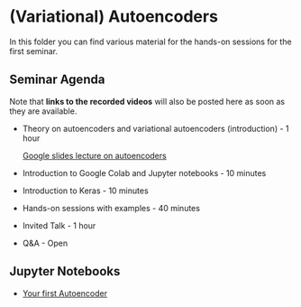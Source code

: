 # (Variational) Autoencoders

In this folder you can find various material for the hands-on sessions for the first seminar.

## Seminar Agenda

Note that **links to the recorded videos** will also be posted here as soon as they are available.

- Theory on autoencoders and variational autoencoders (introduction) - 1 hour

  [Google slides lecture on autoencoders](https://docs.google.com/presentation/d/1hG_zS7kY0uyZ_mYN3mLfQSLdVOqij8oUhaG9p8DcHSc/edit?usp=sharing)
- Introduction to Google Colab and Jupyter notebooks - 10 minutes
- Introduction to Keras - 10 minutes
- Hands-on sessions with examples - 40 minutes
- Invited Talk - 1 hour
- Q&A - Open

## Jupyter Notebooks

- [Your first Autoencoder](http://colab.research.google.com/github/toelt-llc/astroml-hackdays/blob/master/1%20-%20Autoencoders/code/Your%20first%20autoencoder%20with%20Keras.ipynb)


